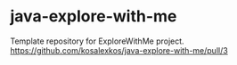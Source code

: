 # java-explore-with-me
Template repository for ExploreWithMe project.
https://github.com/kosalexkos/java-explore-with-me/pull/3


